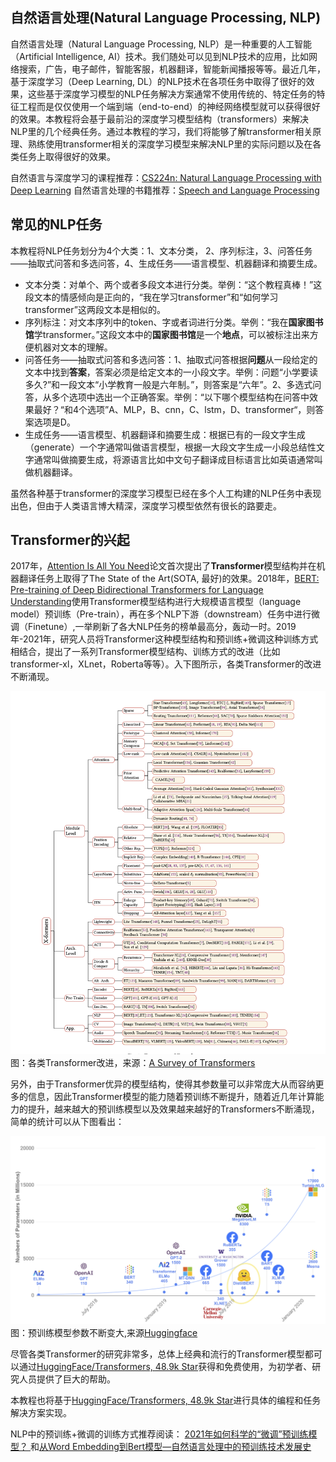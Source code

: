 ## 自然语言处理(Natural Language Processing, NLP)
自然语言处理（Natural Language Processing, NLP）是一种重要的人工智能（Artificial Intelligence, AI）技术。我们随处可以见到NLP技术的应用，比如网络搜索，广告，电子邮件，智能客服，机器翻译，智能新闻播报等等。最近几年，基于深度学习（Deep Learning, DL）的NLP技术在各项任务中取得了很好的效果，这些基于深度学习模型的NLP任务解决方案通常不使用传统的、特定任务的特征工程而是仅仅使用一个端到端（end-to-end）的神经网络模型就可以获得很好的效果。本教程将会基于最前沿的深度学习模型结构（transformers）来解决NLP里的几个经典任务。通过本教程的学习，我们将能够了解transformer相关原理、熟练使用transformer相关的深度学习模型来解决NLP里的实际问题以及在各类任务上取得很好的效果。

自然语言与深度学习的课程推荐：[CS224n: Natural Language Processing with Deep Learning](http://web.stanford.edu/class/cs224n/)
自然语言处理的书籍推荐：[Speech and Language Processing](https://web.stanford.edu/~jurafsky/slp3/)

## 常见的NLP任务
本教程将NLP任务划分为4个大类：1、文本分类， 2、序列标注，3、问答任务——抽取式问答和多选问答，4、生成任务——语言模型、机器翻译和摘要生成。

* 文本分类：对单个、两个或者多段文本进行分类。举例：“这个教程真棒！”这段文本的情感倾向是正向的，“我在学习transformer”和“如何学习transformer”这两段文本是相似的。
* 序列标注：对文本序列中的token、字或者词进行分类。举例：“我在**国家图书馆**学transformer。”这段文本中的**国家图书馆**是一个**地点**，可以被标注出来方便机器对文本的理解。
* 问答任务——抽取式问答和多选问答：1、抽取式问答根据**问题**从一段给定的文本中找到**答案**，答案必须是给定文本的一小段文字。举例：问题“小学要读多久?”和一段文本“小学教育一般是六年制。”，则答案是“六年”。2、多选式问答，从多个选项中选出一个正确答案。举例：“以下哪个模型结构在问答中效果最好？“和4个选项”A、MLP，B、cnn，C、lstm，D、transformer“，则答案选项是D。
* 生成任务——语言模型、机器翻译和摘要生成：根据已有的一段文字生成（generate）一个字通常叫做语言模型，根据一大段文字生成一小段总结性文字通常叫做摘要生成，将源语言比如中文句子翻译成目标语言比如英语通常叫做机器翻译。

虽然各种基于transformer的深度学习模型已经在多个人工构建的NLP任务中表现出色，但由于人类语言博大精深，深度学习模型依然有很长的路要走。

## Transformer的兴起

2017年，[Attention Is All You Need](https://arxiv.org/pdf/1706.03762.pdf)论文首次提出了**Transformer**模型结构并在机器翻译任务上取得了The State of the Art(SOTA, 最好)的效果。2018年，[BERT: Pre-training of Deep Bidirectional Transformers for
Language Understanding](https://arxiv.org/pdf/1810.04805.pdf)使用Transformer模型结构进行大规模语言模型（language model）预训练（Pre-train），再在多个NLP下游（downstream）任务中进行微调（Finetune）,一举刷新了各大NLP任务的榜单最高分，轰动一时。2019年-2021年，研究人员将Transformer这种模型结构和预训练+微调这种训练方式相结合，提出了一系列Transformer模型结构、训练方式的改进（比如transformer-xl，XLnet，Roberta等等）。入下图所示，各类Transformer的改进不断涌现。

![放在一起](./pictures/1-x-formers.png)图：各类Transformer改进，来源：[A Survey of Transformers](https://arxiv.org/pdf/2106.04554.pdf)

另外，由于Transformer优异的模型结构，使得其参数量可以非常庞大从而容纳更多的信息，因此Transformer模型的能力随着预训练不断提升，随着近几年计算能力的提升，越来越大的预训练模型以及效果越来越好的Transformers不断涌现，简单的统计可以从下图看出：

![模型参数不断变大](./pictures/2-model_parameters.png) 图：预训练模型参数不断变大,来源[Huggingface](https://huggingface.co/course/chapter1/4?fw=pt)


尽管各类Transformer的研究非常多，总体上经典和流行的Transformer模型都可以通过[HuggingFace/Transformers, 48.9k Star](https://github.com/huggingface/transformers)获得和免费使用，为初学者、研究人员提供了巨大的帮助。

本教程也将基于[HuggingFace/Transformers, 48.9k Star](https://github.com/huggingface/transformers)进行具体的编程和任务解决方案实现。

NLP中的预训练+微调的训练方式推荐阅读：
[2021年如何科学的“微调”预训练模型？
](https://zhuanlan.zhihu.com/p/363802308)和[从Word Embedding到Bert模型—自然语言处理中的预训练技术发展史](https://zhuanlan.zhihu.com/p/49271699)













